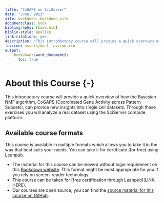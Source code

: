 ```yaml
---
title: "CoGAPS on SciServer"
date: "June, 2023"
site: bookdown::bookdown_site
documentclass: book
bibliography: [book.bib]
biblio-style: apalike
link-citations: yes
description: "This introductory course will provide a quick overview of how CoGAPS can be run in RStudio through the SciServer compute platform."
favicon: assets/dasl_favicon.ico
output:
    bookdown::word_document2:
      toc: true
---
```


# About this Course {-}

This introductory course will provide a quick overview of how the Bayesian NMF algorithm, CoGAPS (Coordinated Gene Activity across Pattern Subsets), can provide new insights into single cell datasets. Through these exercises you will analyze a real dataset using the SciServer compute platform.

## Available course formats

This course is available in multiple formats which allows you to take it in the way that best suits your needs. You can take it for certificate (for free) using Leanpub.

- The material for this course can be viewed without login requirement on this [Bookdown website](https://practicalgenomics.github.io/cogaps-on-sciserver/). This format might be most appropriate for you if you rely on screen-reader technology.
- This course can be taken for [free certification through Leanpub](LINK HERE).
- Our courses are open source, you can find the [source material for this course on GitHub](https://github.com/PracticalGenomics/cogaps-on-sciserver).

